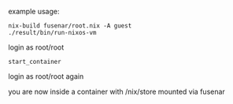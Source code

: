 example usage:

    nix-build fusenar/root.nix -A guest
    ./result/bin/run-nixos-vm

login as root/root

    start_container
login as root/root again


you are now inside a container with /nix/store mounted via fusenar

